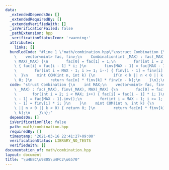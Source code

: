 ```yaml
---
data:
  _extendedDependsOn: []
  _extendedRequiredBy: []
  _extendedVerifiedWith: []
  _isVerificationFailed: false
  _pathExtension: hpp
  _verificationStatusIcon: ':warning:'
  attributes:
    links: []
  bundledCode: "#line 1 \"math/combination.hpp\"\nstruct Combination {\n    int MAX;\n\
    \    vector<mint> fac, finv;\n    Combination(int _MAX) : fac(_MAX), finv(_MAX),\
    \ MAX(_MAX) {\n        fac[0] = fac[1] = 1;\n        for(int i = 2; i < MAX; i++)\
    \ { fac[i] = fac[i - 1] * i; }\n        finv[MAX - 1] = fac[MAX - 1].inv();\n\
    \        for(int i = MAX - 1; i >= 1; i--) { finv[i - 1] = finv[i] * i; }\n  \
    \  }\n    mint COM(int n, int k) {\n        if(n < k || n < 0 || k < 0) { return\
    \ 0; }\n        return fac[n] * finv[k] * finv[n - k];\n    }\n};\n"
  code: "struct Combination {\n    int MAX;\n    vector<mint> fac, finv;\n    Combination(int\
    \ _MAX) : fac(_MAX), finv(_MAX), MAX(_MAX) {\n        fac[0] = fac[1] = 1;\n \
    \       for(int i = 2; i < MAX; i++) { fac[i] = fac[i - 1] * i; }\n        finv[MAX\
    \ - 1] = fac[MAX - 1].inv();\n        for(int i = MAX - 1; i >= 1; i--) { finv[i\
    \ - 1] = finv[i] * i; }\n    }\n    mint COM(int n, int k) {\n        if(n < k\
    \ || n < 0 || k < 0) { return 0; }\n        return fac[n] * finv[k] * finv[n -\
    \ k];\n    }\n};"
  dependsOn: []
  isVerificationFile: false
  path: math/combination.hpp
  requiredBy: []
  timestamp: '2021-03-16 22:41:27+09:00'
  verificationStatus: LIBRARY_NO_TESTS
  verifiedWith: []
documentation_of: math/combination.hpp
layout: document
title: "\u4E8C\u9805\u4FC2\u6570"
---
```

